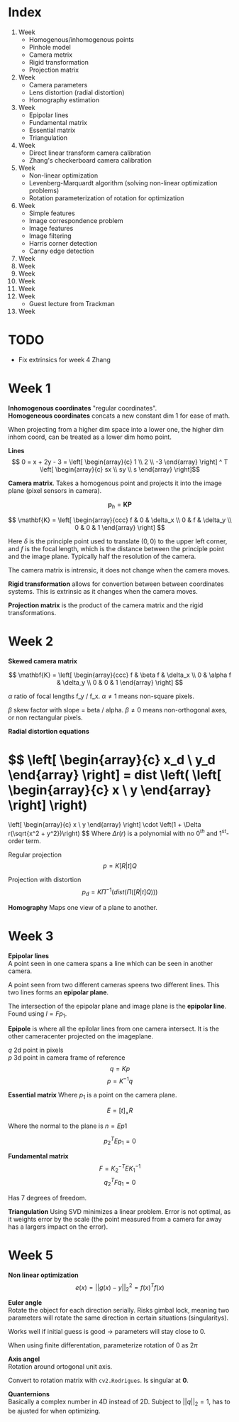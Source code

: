 # Index
1. Week
   - Homogenous/inhomogenous points
   - Pinhole model
   - Camera metrix
   - Rigid transformation
   - Projection matrix
2. Week
   - Camera parameters
   - Lens distortion (radial distortion)
   - Homography estimation
3. Week
   - Epipolar lines
   - Fundamental matrix
   - Essential matrix
   - Triangulation
4. Week
   - Direct linear transform camera calibration
   - Zhang's checkerboard camera calibration
5. Week
   - Non-linear optimization
   - Levenberg-Marquardt algorithm (solving non-linear optimization problems)
   - Rotation parameterization of rotation for optimization
6. Week
   - Simple features
   - Image correspondence problem
   - Image features
   - Image filtering
   - Harris corner detection
   - Canny edge detection
7. Week
8. Week
9. Week
0. Week
1. Week
2. Week
   - Guest lecture from Trackman
3. Week


# TODO
 - Fix extrinsics for week 4 Zhang


# Week 1
**Inhomogenous coordinates** "regular coordinates".  
**Homogeneous coordinates** concats a new constant dim 1 for ease of math.

When projecting from a higher dim space into a lower one, the higher dim inhom coord, can be treated as a lower dim homo point.

**Lines**
$$
0 = x + 2y - 3 = 
\left[
\begin{array}{c}
1 \\
2 \\
-3
\end{array}
\right] ^ T
\left[
\begin{array}{c}
sx \\
sy \\
s
\end{array}
\right]$$


**Camera matrix**. Takes a homogenous point and projects it into the image plane (pixel sensors in camera).

$$\mathbf{p}_h = \mathbf{KP}$$

$$
\mathbf{K} = \left[
\begin{array}{ccc}
f & 0 & \delta_x \\
0 & f & \delta_y \\
0 & 0 & 1
\end{array}
\right]
$$

Here $\delta$ is the principle point used to translate $(0,0)$ to the upper left corner, and $f$ is the focal length, which is the distance between the principle point and the image plane. Typically half the resolution of the camera.

The camera matrix is intrensic, it does not change when the camera moves.

**Rigid transformation** allows for convertion between between coordinates systems. This is extrinsic as it changes when the camera moves.

**Projection matrix** is the product of the camera matrix and the rigid transformations.


# Week 2

**Skewed camera matrix**

$$
\mathbf{K} = \left[
\begin{array}{ccc}
f & \beta f & \delta_x \\
0 & \alpha f & \delta_y \\
0 & 0 & 1
\end{array}
\right]
$$

$\alpha$ ratio of focal lengths f_y / f_x. $\alpha \neq 1$ means non-square pixels.

$\beta$ skew factor with slope = beta / alpha. $\beta \neq 0$ means non-orthogonal axes, or non rectangular pixels.


**Radial distortion equations**

$$
\left[
\begin{array}{c}
x_d \\
y_d
\end{array}
\right]
 = dist \left(
\left[
\begin{array}{c}
x \\
y
\end{array}
\right]
 \right)
=
\left[
\begin{array}{c}
x \\
y
\end{array}
\right]
\cdot \left(1 + \Delta r(\sqrt{x^2 + y^2})\right)
$$
Where $\Delta r(r)$ is a polynomial with no $0^{th}$ and $1^{st}$-order term.

Regular projection
$$p = K[R|t]Q$$

Projection with distortion
$$p_d = K\Pi^{-1}(dist(\Pi([R|t]Q)))$$


**Homography** Maps one view of a plane to another.


# Week 3


**Epipolar lines**  
A point seen in one camera spans a line which can be seen in another camera.

A point seen from two different cameras speens two different lines. This two lines forms an **epipolar plane**.

The intersection of the epipolar plane and image plane is the **epipolar line**. Found using $l=Fp_1$.

**Epipole** is where all the epilolar lines from one camera intersect. It is the other cameracenter projected on the imageplane.

$q$ 2d point in pixels  
$p$ 3d point in camera frame of reference  
$$q = Kp$$
$$p = K^{-1}q$$


**Essential matrix**
Where $p_1$ is a point on the camera plane.

$$E=[t]_\times R$$

Where the normal to the plane is $n=Ep1$

$$p_2^TEp_1=0$$

**Fundamental matrix**  
$$F=K_2^{-T}EK_1^{-1}$$
$$q_2^TFq_1=0$$

Has 7 degrees of freedom.


**Triangulation**
Using SVD minimizes a linear problem. Error is not optimal, as it weights error by the scale (the point measured from a camera far away has a largers impact on the error).


# Week 5

**Non linear optimization**  
$$e(x) = ||g(x) - y||_2^2 = f(x)^Tf(x)$$

**Euler angle**  
Rotate the object for each direction serially. Risks gimbal lock, meaning two parameters will rotate the same direction in certain situations (singularitys).

Works well if initial guess is good -> parameters will stay close to 0.

When using finite differentation, parameterize rotation of 0 as $2\pi$


**Axis angel**  
Rotation around ortogonal unit axis.

Convert to rotation matrix with `cv2.Rodrigues`. Is singular at **0**.


**Quanternions**  
Basically a complex number in 4D instead of 2D. Subject to $||q||_2=1$, has to be ajusted for when optimizing.


 
<!-- 
$$
\left[
\begin{array}{c}
 \\

\end{array}
\right]
$$
-->